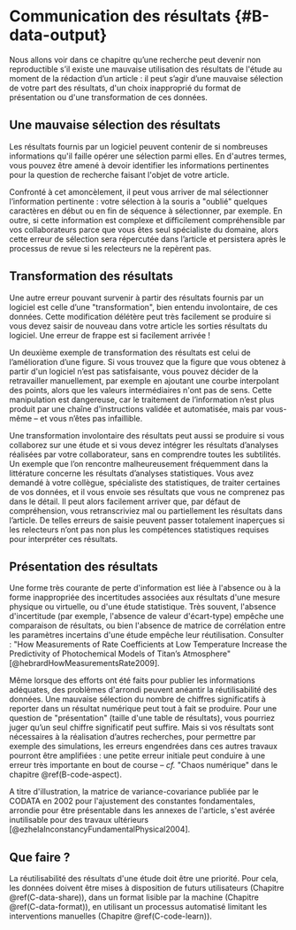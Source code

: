 # Communication des résultats {#B-data-output}

Nous allons voir dans ce chapitre qu’une recherche peut devenir non
reproductible s’il existe une mauvaise utilisation des résultats de l'étude au
moment de la rédaction d’un article : il peut s’agir d’une mauvaise sélection
de votre part des résultats, d'un choix inapproprié du format de présentation
ou d'une transformation de ces données.

## Une mauvaise sélection des résultats

Les résultats fournis par un logiciel peuvent contenir de si nombreuses informations qu'il faille opérer une sélection parmi elles. En d'autres termes, vous pouvez être amené à devoir identifier les informations pertinentes pour la question de recherche faisant l'objet de votre article.

Confronté à cet amoncèlement, il peut vous arriver de mal
sélectionner l’information pertinente : votre sélection à la souris a "oublié"
quelques caractères en début ou en fin de séquence à sélectionner, par
exemple. 
En outre, si cette information est complexe et difficilement
compréhensible par vos collaborateurs parce que vous êtes seul spécialiste du
domaine, alors cette erreur de sélection sera répercutée dans l’article et 
persistera après le processus de
revue si les relecteurs ne la repèrent pas.

## Transformation des résultats

Une autre erreur pouvant survenir à partir des résultats fournis par un
logiciel est celle d’une "transformation", bien entendu involontaire, de ces
données. Cette modification délétère peut très facilement se produire si vous
devez saisir de nouveau dans votre article les sorties résultats du logiciel. 
Une erreur de frappe est si facilement arrivée !

Un deuxième exemple de transformation des résultats est celui de l’amélioration
d’une figure. Si vous trouvez que la figure que vous obtenez à partir d'un
logiciel n’est pas satisfaisante, vous pouvez décider de la retravailler
manuellement, par exemple en ajoutant une courbe interpolant des points, alors
que les valeurs intermédiaires n'ont pas de sens. Cette manipulation est
dangereuse, car le traitement de l’information n’est plus produit par une
chaîne d'instructions validée et automatisée, mais par vous-même – et vous
n’êtes pas infaillible.

Une transformation involontaire des résultats peut aussi se produire si vous
collaborez sur une étude et si vous devez intégrer les résultats d’analyses
réalisées par votre collaborateur, sans en comprendre toutes les
subtilités. Un exemple que l’on rencontre malheureusement fréquemment dans la
littérature concerne les résultats d’analyses statistiques. Vous avez demandé à
votre collègue, spécialiste des statistiques, de traiter certaines de vos
données, et il vous envoie ses résultats que vous ne comprenez pas dans le
détail. Il peut alors facilement arriver que, par défaut de compréhension, vous
retranscriviez mal ou partiellement les résultats dans l’article. De telles
erreurs de saisie peuvent passer totalement inaperçues si les relecteurs n’ont
pas non plus les compétences statistiques requises pour interpréter ces
résultats.

## Présentation des résultats

Une forme très courante de perte d'information est liée à l'absence ou à la
forme inappropriée des incertitudes associées aux résultats d'une mesure
physique ou virtuelle, ou d'une étude statistique. Très souvent, l'absence
d'incertitude (par exemple, l'absence de valeur d'écart-type) empêche une
comparaison de résultats, ou bien l'absence de matrice de corrélation entre les
paramètres incertains d'une étude empêche leur réutilisation. Consulter : "How Measurements of Rate Coefficients at Low Temperature Increase the Predictivity of Photochemical Models of Titan’s Atmosphere" [@hebrardHowMeasurementsRate2009].

Même lorsque des efforts ont été faits pour publier les informations adéquates,
des problèmes d'arrondi peuvent anéantir la réutilisabilité des données. Une
mauvaise sélection du nombre de chiffres significatifs à reporter dans un
résultat numérique peut tout à fait se produire. Pour une question de "présentation" (taille
d'une table de résultats), vous pourriez juger qu’un seul
chiffre significatif peut suffire. Mais si vos résultats sont nécessaires à la
réalisation d’autres recherches, pour permettre par exemple des simulations, les erreurs engendrées dans
ces autres travaux pourront être amplifiées : une petite erreur initiale peut
conduire à une erreur très importante en bout de course – _*cf*._ "Chaos numérique" dans le chapitre \@ref(B-code-aspect).

A titre d'illustration, la matrice de variance-covariance publiée par le CODATA
en 2002 pour l'ajustement des constantes fondamentales, arrondie pour être
présentable dans les annexes de l'article, s'est avérée inutilisable pour des
travaux ultérieurs [@ezhelaInconstancyFundamentalPhysical2004].

## Que faire ?

La réutilisabilité des résultats d'une étude doit être une priorité. Pour
cela, les données doivent être mises à disposition de futurs utilisateurs 
(Chapitre \@ref(C-data-share)), 
dans un format lisible par la machine (Chapitre \@ref(C-data-format)), 
en utilisant un processus automatisé limitant les interventions manuelles
(Chapitre \@ref(C-code-learn)).
